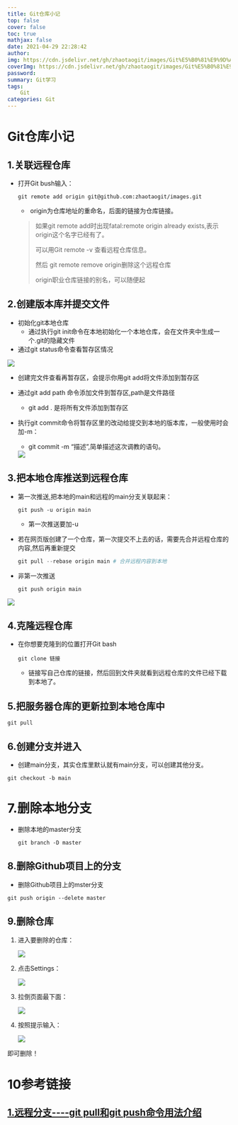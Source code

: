 ```yaml
---
title: Git仓库小记
top: false
cover: false
toc: true
mathjax: false
date: 2021-04-29 22:28:42
author:
img: https://cdn.jsdelivr.net/gh/zhaotaogit/images/Git%E5%B0%81%E9%9D%A2/Git.jpg
coverImg: https://cdn.jsdelivr.net/gh/zhaotaogit/images/Git%E5%B0%81%E9%9D%A2/Git.jpg
password:
summary: Git学习
tags:
	Git
categories: Git
---
```


# Git仓库小记

## 1.关联远程仓库

- 打开Git bush输入：

  ```Git
  git remote add origin git@github.com:zhaotaogit/images.git  
  ```

  - ​	origin为仓库地址的重命名，后面的链接为仓库链接。

  >如果git remote add时出现fatal:remote origin already exists,表示origin这个名字已经有了。
  >
  >可以用Git remote -v 查看远程仓库信息。
  >
  >然后 git remote remove origin删除这个远程仓库
  >
  >origin职业仓库链接的别名，可以随便起

## 2.创建版本库并提交文件

- 初始化git本地仓库	
  - 通过执行git init命令在本地初始化一个本地仓库，会在文件夹中生成一个.git的隐藏文件
- 通过git status命令查看暂存区情况

<img src="https://cdn.jsdelivr.net/gh/zhaotaogit/images/Git%E7%AE%A1%E7%90%86/20210620140151.png"/>

- 创建完文件查看再暂存区，会提示你用git add将文件添加到暂存区

- 通过git add path 命令添加文件到暂存区,path是文件路径

  - git add . 是将所有文件添加到暂存区

- 执行git commit命令将暂存区里的改动给提交到本地的版本库，一般使用时会加-m：

  - git commit -m “描述”,简单描述这次调教的语句。

  <img src="https://cdn.jsdelivr.net/gh/zhaotaogit/images/Git%E7%AE%A1%E7%90%86/git%E6%8E%A8%E9%80%81%E5%92%8C%E4%B8%8A%E4%BC%A0.png"/>



## 3.把本地仓库推送到远程仓库

- 第一次推送,把本地的main和远程的main分支关联起来：

  ```
  git push -u origin main
  ```

  - 第一次推送要加-u


- 若在网页版创建了一个仓库，第一次提交不上去的话，需要先合并远程仓库的内容,然后再重新提交

  ```python
  git pull --rebase origin main	# 合并远程内容到本地
  ```

  

- 非第一次推送

  ```Git
  git push origin main
  ```

<img src="https://cdn.jsdelivr.net/gh/zhaotaogit/images/Git%E7%AE%A1%E7%90%86/%E6%95%88%E6%9E%9C.png"/>

## 4.克隆远程仓库

- 在你想要克隆到的位置打开Git bash

  ```Git
  git clone 链接
  ```

  - 链接写自己仓库的链接，然后回到文件夹就看到远程仓库的文件已经下载到本地了。

## 5.把服务器仓库的更新拉到本地仓库中

```Git
git pull
```

## 6.创建分支并进入

- 创建main分支，其实仓库里默认就有main分支，可以创建其他分支。

```Git
git checkout -b main
```

# 7.删除本地分支

- 删除本地的master分支

  ```Git
  git branch -D master 
  ```

## 8.删除Github项目上的分支

- 删除Github项目上的mster分支

```Git
git push origin --delete master 
```



## 9.删除仓库

1. 进入要删除的仓库：

   <img src="https://cdn.jsdelivr.net/gh/zhaotaogit/images/Git%E7%AE%A1%E7%90%86/20210620135848.png"/>

2. 点击Settings：

   <img src="https://cdn.jsdelivr.net/gh/zhaotaogit/images/Git%E7%AE%A1%E7%90%86/20210620135914.png"/>

3. 拉倒页面最下面：

   <img src="https://cdn.jsdelivr.net/gh/zhaotaogit/images/Git%E7%AE%A1%E7%90%86/20210620135937.png"/>

4. 按照提示输入：

   <img src="https://cdn.jsdelivr.net/gh/zhaotaogit/images/Git%E7%AE%A1%E7%90%86/20210620140006.png"/>

即可删除！



# 10参考链接

## [1.远程分支----git pull和git push命令用法介绍](https://blog.csdn.net/qq_42780289/article/details/97804091?utm_medium=distribute.pc_relevant.none-task-blog-2%7Edefault%7EBlogCommendFromMachineLearnPai2%7Edefault-1.control&dist_request_id=1619705520604_31908&depth_1-utm_source=distribute.pc_relevant.none-task-blog-2%7Edefault%7EBlogCommendFromMachineLearnPai2%7Edefault-1.control)